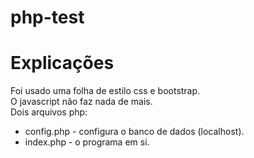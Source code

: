 # php-test

# Explicações
Foi usado uma folha de estilo css e bootstrap.<br>
O javascript não faz nada de mais.<br>
Dois arquivos php:
* config.php - configura o banco de dados (localhost).
* index.php - o programa em si.
